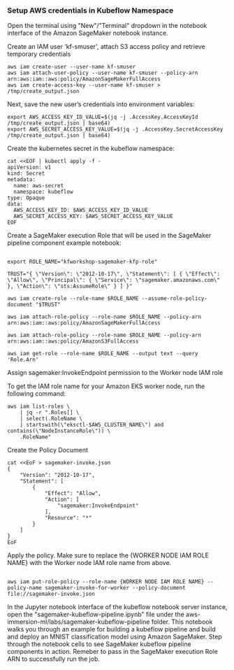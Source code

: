 ### Setup AWS credentials in Kubeflow Namespace

Open the terminal using "New"/"Terminal" dropdown in the notebook interface of the Amazon SageMaker notebook instance.

Create an IAM user ‘kf-smuser', attach S3 access policy and retrieve temporary credentials

```shell
aws iam create-user --user-name kf-smuser
aws iam attach-user-policy --user-name kf-smuser --policy-arn arn:aws:iam::aws:policy/AmazonSageMakerFullAccess
aws iam create-access-key --user-name kf-smuser > /tmp/create_output.json
```

Next, save the new user’s credentials into environment variables:

```shell
export AWS_ACCESS_KEY_ID_VALUE=$(jq -j .AccessKey.AccessKeyId /tmp/create_output.json | base64)
export AWS_SECRET_ACCESS_KEY_VALUE=$(jq -j .AccessKey.SecretAccessKey /tmp/create_output.json | base64)
```

Create the kubernetes secret in the kubeflow namespace:

```shell
cat <<EOF | kubectl apply -f -
apiVersion: v1
kind: Secret
metadata:
  name: aws-secret
  namespace: kubeflow
type: Opaque
data:
  AWS_ACCESS_KEY_ID: $AWS_ACCESS_KEY_ID_VALUE
  AWS_SECRET_ACCESS_KEY: $AWS_SECRET_ACCESS_KEY_VALUE
EOF

```

Create a SageMaker execution Role that will be used in the SageMaker pipeline component example notebook:

```shell

export ROLE_NAME="kfworkshop-sagemaker-kfp-role"

TRUST="{ \"Version\": \"2012-10-17\", \"Statement\": [ { \"Effect\": \"Allow\", \"Principal\": { \"Service\": \"sagemaker.amazonaws.com\" }, \"Action\": \"sts:AssumeRole\" } ] }"

aws iam create-role --role-name $ROLE_NAME --assume-role-policy-document "$TRUST"

aws iam attach-role-policy --role-name $ROLE_NAME --policy-arn arn:aws:iam::aws:policy/AmazonSageMakerFullAccess

aws iam attach-role-policy --role-name $ROLE_NAME --policy-arn arn:aws:iam::aws:policy/AmazonS3FullAccess

aws iam get-role --role-name $ROLE_NAME --output text --query 'Role.Arn'

```

Assign sagemaker:InvokeEndpoint permission to the Worker node IAM role

To get the IAM role name for your Amazon EKS worker node, run the following command:

```shell
aws iam list-roles \
    | jq -r ".Roles[] \
    | select(.RoleName \
    | startswith(\"eksctl-$AWS_CLUSTER_NAME\") and contains(\"NodeInstanceRole\")) \
    .RoleName"

```

Create the Policy Document

```shell
cat <<EoF > sagemaker-invoke.json
{
    "Version": "2012-10-17",
    "Statement": [
        {
            "Effect": "Allow",
            "Action": [
                "sagemaker:InvokeEndpoint"
            ],
            "Resource": "*"
        }
    ]
}
EoF

```

Apply the policy. Make sure to replace the {WORKER NODE IAM ROLE NAME} with the Worker node IAM role name from above.

```shell

aws iam put-role-policy --role-name {WORKER NODE IAM ROLE NAME} --policy-name sagemaker-invoke-for-worker --policy-document file://sagemaker-invoke.json

```

In the Jupyter notebook interface of the kubeflow notebook server instance, open the "sagemaker-kubeflow-pipeline.ipynb" file under the aws-immersion-ml/labs/sagemaker-kubeflow-pipeline folder. This notebook walks you through an example for building a kubeflow pipeline and build and deploy an MNIST classification model using Amazon SageMaker. Step through the notebook cells to see SageMaker kubeflow pipeline components in action. Remeber to pass in the SageMaker execution Role ARN to successfully run the job.
